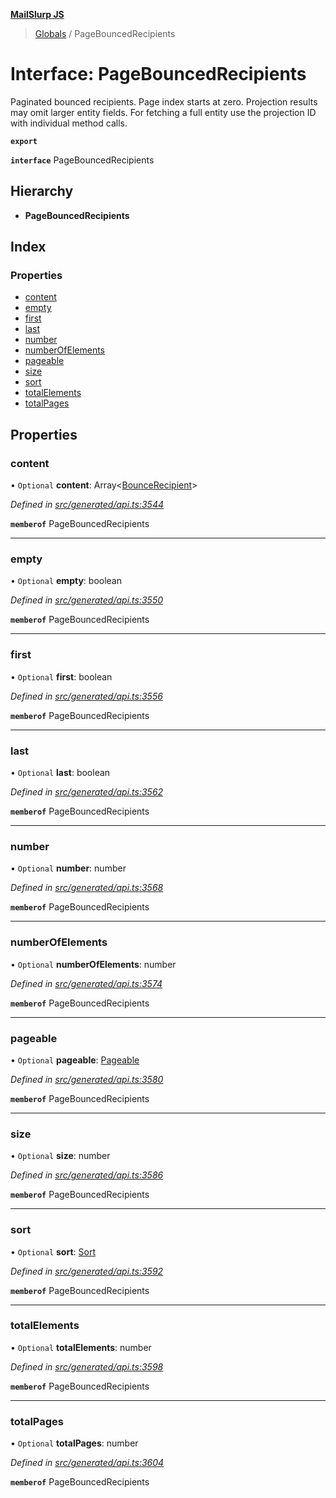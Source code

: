 **[MailSlurp JS](../README.md)**

> [Globals](../README.md) / PageBouncedRecipients

# Interface: PageBouncedRecipients

Paginated bounced recipients. Page index starts at zero. Projection results may omit larger entity fields. For fetching a full entity use the projection ID with individual method calls.

**`export`** 

**`interface`** PageBouncedRecipients

## Hierarchy

* **PageBouncedRecipients**

## Index

### Properties

* [content](pagebouncedrecipients.md#content)
* [empty](pagebouncedrecipients.md#empty)
* [first](pagebouncedrecipients.md#first)
* [last](pagebouncedrecipients.md#last)
* [number](pagebouncedrecipients.md#number)
* [numberOfElements](pagebouncedrecipients.md#numberofelements)
* [pageable](pagebouncedrecipients.md#pageable)
* [size](pagebouncedrecipients.md#size)
* [sort](pagebouncedrecipients.md#sort)
* [totalElements](pagebouncedrecipients.md#totalelements)
* [totalPages](pagebouncedrecipients.md#totalpages)

## Properties

### content

• `Optional` **content**: Array\<[BounceRecipient](bouncerecipient.md)>

*Defined in [src/generated/api.ts:3544](https://github.com/mailslurp/mailslurp-client/blob/c5e5f20/src/generated/api.ts#L3544)*

**`memberof`** PageBouncedRecipients

___

### empty

• `Optional` **empty**: boolean

*Defined in [src/generated/api.ts:3550](https://github.com/mailslurp/mailslurp-client/blob/c5e5f20/src/generated/api.ts#L3550)*

**`memberof`** PageBouncedRecipients

___

### first

• `Optional` **first**: boolean

*Defined in [src/generated/api.ts:3556](https://github.com/mailslurp/mailslurp-client/blob/c5e5f20/src/generated/api.ts#L3556)*

**`memberof`** PageBouncedRecipients

___

### last

• `Optional` **last**: boolean

*Defined in [src/generated/api.ts:3562](https://github.com/mailslurp/mailslurp-client/blob/c5e5f20/src/generated/api.ts#L3562)*

**`memberof`** PageBouncedRecipients

___

### number

• `Optional` **number**: number

*Defined in [src/generated/api.ts:3568](https://github.com/mailslurp/mailslurp-client/blob/c5e5f20/src/generated/api.ts#L3568)*

**`memberof`** PageBouncedRecipients

___

### numberOfElements

• `Optional` **numberOfElements**: number

*Defined in [src/generated/api.ts:3574](https://github.com/mailslurp/mailslurp-client/blob/c5e5f20/src/generated/api.ts#L3574)*

**`memberof`** PageBouncedRecipients

___

### pageable

• `Optional` **pageable**: [Pageable](pageable.md)

*Defined in [src/generated/api.ts:3580](https://github.com/mailslurp/mailslurp-client/blob/c5e5f20/src/generated/api.ts#L3580)*

**`memberof`** PageBouncedRecipients

___

### size

• `Optional` **size**: number

*Defined in [src/generated/api.ts:3586](https://github.com/mailslurp/mailslurp-client/blob/c5e5f20/src/generated/api.ts#L3586)*

**`memberof`** PageBouncedRecipients

___

### sort

• `Optional` **sort**: [Sort](sort.md)

*Defined in [src/generated/api.ts:3592](https://github.com/mailslurp/mailslurp-client/blob/c5e5f20/src/generated/api.ts#L3592)*

**`memberof`** PageBouncedRecipients

___

### totalElements

• `Optional` **totalElements**: number

*Defined in [src/generated/api.ts:3598](https://github.com/mailslurp/mailslurp-client/blob/c5e5f20/src/generated/api.ts#L3598)*

**`memberof`** PageBouncedRecipients

___

### totalPages

• `Optional` **totalPages**: number

*Defined in [src/generated/api.ts:3604](https://github.com/mailslurp/mailslurp-client/blob/c5e5f20/src/generated/api.ts#L3604)*

**`memberof`** PageBouncedRecipients
